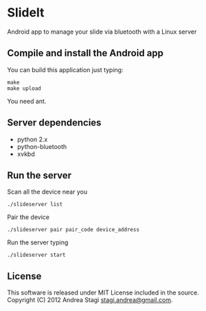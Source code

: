 SlideIt
=======

Android app to manage your slide via bluetooth with a Linux server

Compile and install the Android app
-----------------------------------

You can build this application just typing:

	make
	make upload

You need ant.

Server dependencies
-------------------

- python 2.x
- python-bluetooth
- xvkbd

Run the server
--------------

Scan all the device near you

	./slideserver list

Pair the device

	./slideserver pair pair_code device_address

Run the server typing

	./slideserver start

License
-------

This software is released under MIT License included in the source.
Copyright (C) 2012 Andrea Stagi <stagi.andrea@gmail.com>.
